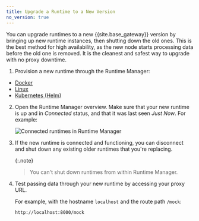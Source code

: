 ```yaml
---
title: Upgrade a Runtime to a New Version
no_version: true
---
```


You can upgrade runtimes to a new {{site.base_gateway}} version by bringing
up new runtime instances, then shutting down the old ones. This is the best 
method for high availability, as the new node starts processing data before the
old one is removed. It is the cleanest and safest way to upgrade with no
proxy downtime.

1. Provision a new runtime through the Runtime Manager:
  * [Docker](/konnect/legacy/runtime-manager/gateway-runtime-docker)
  * [Linux](/konnect/legacy/runtime-manager/gateway-runtime-conf)
  * [Kubernetes (Helm)](/konnect/legacy/runtime-manager/gateway-runtime-kubernetes)

2. Open the Runtime Manager overview. Make sure that your new
runtime is up and in _Connected_ status, and that it was last seen
_Just Now_. For example:

    ![Connected runtimes in Runtime Manager](/assets/images/docs/konnect/konnect-runtimes-connected.png)

3. If the new runtime is connected and functioning, you can disconnect and
shut down any existing older runtimes that you're replacing.

    {:.note}
    > You can't shut down runtimes from within Runtime Manager.

4. Test passing data through your new runtime by accessing your proxy URL.

    For example, with the hostname `localhost` and the route path `/mock`:

    ```
    http://localhost:8000/mock
    ```
